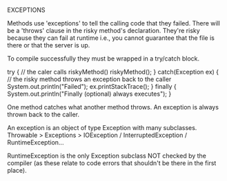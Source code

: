 EXCEPTIONS

Methods use 'exceptions' to tell the calling code that they failed. There will be a 'throws' clause in the risky method's declaration. They're risky because they can fail at runtime i.e., you cannot guarantee that the file is there or that the server is up.

To compile successfully they must be wrapped in a try/catch block.

try {
  // the caler calls riskyMethod()
  riskyMethod();
} catch(Exception ex) {
  // the risky method throws an exception back to the caller
  System.out.println("Failed");
  ex.printStackTrace();
} finally {
  System.out.println("Finally (optional) always executes");
}

One method catches what another method throws. An exception is always thrown back to the caller.

An exception is an object of type Exception with many subclasses.
Throwable > Exceptions > IOException / InterruptedException / RuntimeException...

RuntimeException is the only Exception subclass NOT checked by the compiler (as these relate to code errors that shouldn't be there in the first place).

